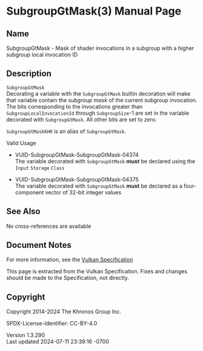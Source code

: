 # SubgroupGtMask(3) Manual Page

## Name

SubgroupGtMask - Mask of shader invocations in a subgroup with a higher
subgroup local invocation ID



## <a href="#_description" class="anchor"></a>Description

`SubgroupGtMask`  
Decorating a variable with the `SubgroupGtMask` builtin decoration will
make that variable contain the *subgroup mask* of the current subgroup
invocation. The bits corresponding to the invocations greater than
`SubgroupLocalInvocationId` through `SubgroupSize`-1 are set in the
variable decorated with `SubgroupGtMask`. All other bits are set to
zero.

`SubgroupGtMaskKHR` is an alias of `SubgroupGtMask`.

Valid Usage

- <a href="#VUID-SubgroupGtMask-SubgroupGtMask-04374"
  id="VUID-SubgroupGtMask-SubgroupGtMask-04374"></a>
  VUID-SubgroupGtMask-SubgroupGtMask-04374  
  The variable decorated with `SubgroupGtMask` **must** be declared
  using the `Input` `Storage` `Class`

- <a href="#VUID-SubgroupGtMask-SubgroupGtMask-04375"
  id="VUID-SubgroupGtMask-SubgroupGtMask-04375"></a>
  VUID-SubgroupGtMask-SubgroupGtMask-04375  
  The variable decorated with `SubgroupGtMask` **must** be declared as a
  four-component vector of 32-bit integer values

## <a href="#_see_also" class="anchor"></a>See Also

No cross-references are available

## <a href="#_document_notes" class="anchor"></a>Document Notes

For more information, see the <a
href="https://registry.khronos.org/vulkan/specs/1.3-extensions/html/vkspec.html#SubgroupGtMask"
target="_blank" rel="noopener">Vulkan Specification</a>

This page is extracted from the Vulkan Specification. Fixes and changes
should be made to the Specification, not directly.

## <a href="#_copyright" class="anchor"></a>Copyright

Copyright 2014-2024 The Khronos Group Inc.

SPDX-License-Identifier: CC-BY-4.0

Version 1.3.290  
Last updated 2024-07-11 23:39:16 -0700
